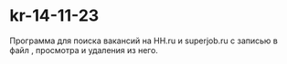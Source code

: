 # kr-14-11-23
Программа для поиска вакансий на HH.ru  и superjob.ru с записью в файл , просмотра и удаления из него.
